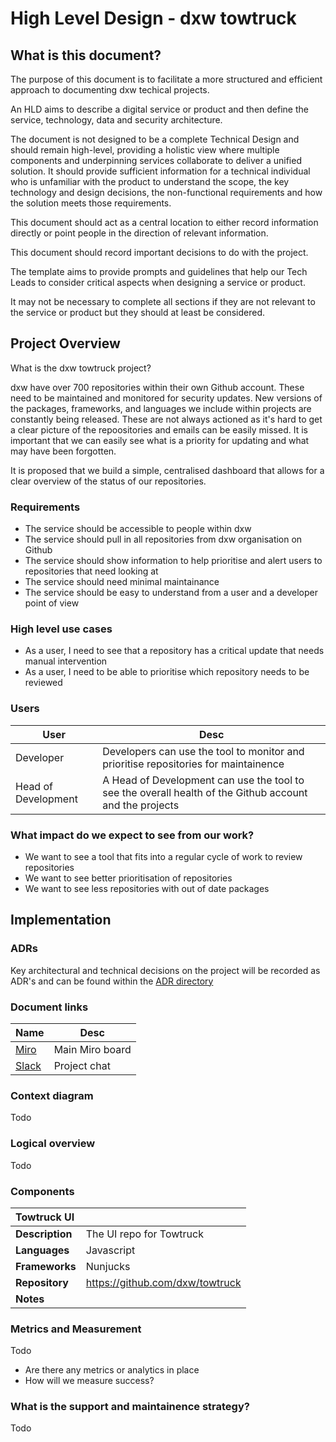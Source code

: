 # High Level Design - dxw towtruck

## What is this document?
The purpose of this document is to facilitate a more structured and efficient approach to documenting dxw techical projects. 

An HLD aims to describe a digital service or product and then define the service, technology, data and security architecture.

The document is not designed to be a complete Technical Design and should remain high-level, providing a holistic view where multiple components and underpinning services collaborate to deliver a unified solution. It should provide sufficient information for a technical individual who is unfamiliar with the product to understand the scope, the key technology and design decisions, the non-functional requirements and how the solution meets those requirements.

This document should act as a central location to either record information directly or point people in the direction of relevant information.

This document should record important decisions to do with the project.

The template aims to provide prompts and guidelines that help our Tech Leads to consider critical aspects when designing a service or product.

It may not be necessary to complete all sections if they are not relevant to the service or product but they should at least be considered.


## Project Overview
What is the dxw towtruck project?

dxw have over 700 repositories within their own Github account. These need to be maintained and monitored for security updates. New versions of the packages, frameworks, and languages we include within projects are constantly being released. These are not always actioned as it's hard to get a clear picture of the repoositories and emails can be easily missed. It is important that we can easily see what is a priority for updating and what may have been forgotten.

It is proposed that we build a simple, centralised dashboard that allows for a clear overview of the status of our repositories.

### Requirements
- The service should be accessible to people within dxw
- The service should pull in all repositories from dxw organisation on Github 
- The service should show information to help prioritise and alert users to repositories that need looking at
- The service should need minimal maintainance
- The service should be easy to understand from a user and a developer point of view

### High level use cases
- As a user, I need to see that a repository has a critical update that needs manual intervention
- As a user, I need to be able to prioritise which repository needs to be reviewed

### Users
| User    | Desc |
| -------- | ------- |
| Developer  | Developers can use the tool to monitor and prioritise repositories for maintainence |
| Head of Development | A Head of Development can use the tool to see the overall health of the Github account and the projects |

### What impact do we expect to see from our work?
- We want to see a tool that fits into a regular cycle of work to review repositories
- We want to see better prioritisation of repositories
- We want to see less repositories with out of date packages

## Implementation

### ADRs
Key architectural and technical decisions on the project will be recorded as ADR's and can be found within the [ADR directory](/doc/architecture/decisions/)

### Document links
| Name    | Desc |
| -------- | ------- |
| [Miro](https://miro.com/app/board/uXjVKi0V260=/?share_link_id=334574911344)  | Main Miro board |
| [Slack](https://dxw.slack.com/archives/C07KVF495MY) | Project chat |

### Context diagram
Todo

### Logical overview
Todo

### Components
| Towtruck UI |  |
| :--------   | :--- |
| **Description** | The UI repo for Towtruck |
| **Languages** | Javascript |
| **Frameworks** | Nunjucks |
| **Repository** | https://github.com/dxw/towtruck |
| **Notes** | |


### Metrics and Measurement
Todo
- Are there any metrics or analytics in place
- How will we measure success?

### What is the support and maintainence strategy?
Todo
